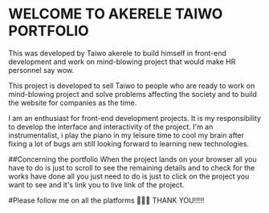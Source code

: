 # WELCOME TO AKERELE TAIWO PORTFOLIO

This was developed by Taiwo akerele to build himself in front-end development and work on mind-blowing project that would make HR personnel say wow.

This project is developed to sell Taiwo to people who are ready to work on mind-blowing project and solve problems affecting the society and to build the website for companies as the time.

I am an enthusiast for front-end development projects. It is my responsibility to develop the interface and interactivity of the project. I'm an instrumentalist, i play the piano in my leisure time to cool my brain after fixing a lot of bugs am still looking forward to learning new technologies.

##Concerning the portfolio
When the project lands on your browser all you have to do is just to scroll to see the remaining details and to check for the works have done all you just need to do is just to click on the project you want to see and it's link you to live link of the project.

#Please follow me on all the platforms 🤣😂😂 THANK YOU!!!!!
